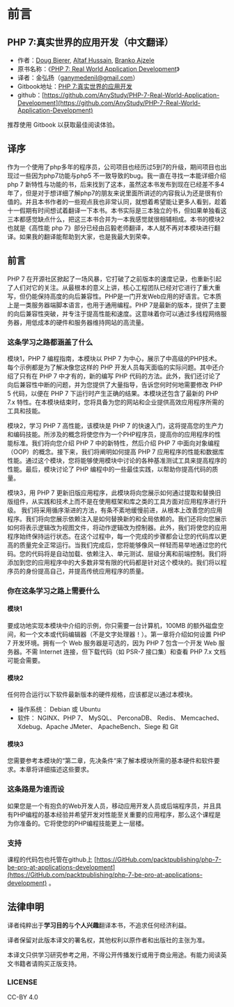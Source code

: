 # 前言

## PHP 7:真实世界的应用开发（中文翻译）

* 作者：[Doug Bierer](https://learning.oreilly.com/search/?query=author%3A%22Doug%20Bierer%22&sort=relevance&highlight=true), [Altaf Hussain](https://learning.oreilly.com/search/?query=author%3A%22Altaf%20Hussain%22&sort=relevance&highlight=true), [Branko Ajzele](https://learning.oreilly.com/search/?query=author%3A%22Branko%20Ajzele%22&sort=relevance&highlight=true)
* 原书名称：《[PHP 7: Real World Application Development](https://www.packtpub.com/php-7-real-world-application-development)》
* 译者：金弘扬（[ganymedenil@gmail.com](mailto:ganymedenil@gmail.com)）
* Gitbook地址：[PHP 7:真实世界的应用开发](https://ganymedenil.gitbook.io/php-7/)
* github：[https://github.com/AnyStudy/PHP-7-Real-World-Application-Development](https://github.com/AnyStudy/PHP-7-Real-World-Application-Development)

推荐使用 Gitbook 以获取最佳阅读体验。

## 译序

作为一个使用了php多年的程序员，公司项目也经历过5到7的升级，期间项目也出现过一些因为php7功能与php5 不一致导致的bug。我一直在寻找一本能详细介绍 php 7 新特性与功能的书，后来找到了这本，虽然这本书发布到现在已经差不多4年了，但是对于想详细了解php7的朋友来说里面所讲述的内容我认为还是很有价值的。并且本书作者的一些观点我也非常认同，就想着希望能让更多人看到，趁着十一假期有时间想试着翻译一下本书。本书实际是三本独立的书，但如果单独看这三本都感觉缺点什么，把这三本书合并为一本我感觉就很相辅相成。本书的模块2也就是《高性能 php 7》部分已经由吕毅老师翻译，本人就不再对本模块进行翻译。如果我的翻译能帮助到大家，也是我最大到荣幸。

## 前言

PHP 7 在开源社区掀起了一场风暴，它打破了之前版本的速度记录，也重新引起了人们对它的关注。从最根本的意义上讲，核心工程团队已经对它进行了重大重写，但仍能保持高度的向后兼容性。PHP是一门开发Web应用的好语言。它本质上是一类服务器端脚本语言，也用于通用编程。PHP 7是最新的版本，提供了主要的向后兼容性突破，并专注于提高性能和速度。这意味着你可以通过多线程网络服务器，用低成本的硬件和服务器维持网站的高流量。

### 这条学习之路都涵盖了什么

模块1，PHP 7 编程指南，本模块以 PHP 7 为中心，展示了中高级的PHP技术。每个示例都是为了解决像您这样的 PHP 开发人员每天面临的实际问题。其中还介绍了只有在 PHP 7 中才有的，新的编写 PHP 代码的方法。此外，我们还讨论了向后兼容性中断的问题，并为您提供了大量指导，告诉您何时何地需要修改 PHP 5 代码，以便在 PHP 7 下运行时产生正确的结果。本模块还包含了最新的 PHP 7.x 特性。在本模块结束时，您将具备为您的网站和企业提供高效应用程序所需的工具和技能。

模块2，学习 PHP 7 高性能，该模块是 PHP 7 的快速入门，这将提高您的生产力和编码技能。所涉及的概念将使您作为一个PHP程序员，提高你的应用程序的性能标准。我们将向您介绍 PHP 7 中的新特性，然后介绍 PHP 7 中面向对象编程（OOP）的概念。接下来，我们将阐明如何提高 PHP 7 应用程序的性能和数据库性能。通过这个模块，您将能够使用模块中讨论的各种基准测试工具来提高程序的性能。最后，模块讨论了 PHP 编程中的一些最佳实践，以帮助你提高代码的质量。

模块3，用 PHP 7 更新旧版应用程序，此模块将向您展示如何通过提取和替换旧版组件，从实践和技术上而不是在使用框架和库之类的工具方面对应用程序进行升级。 我们将采用循序渐进的方法，有条不紊地缓慢前进，从根本上改善您的应用程序。我们将向您展示依赖注入是如何替换新的和全局依赖的。我们还将向您展示如何将表示逻辑改为视图文件，将动作逻辑改为控制器。此外，我们将使您的应用程序始终保持运行状态。在这个过程中，每一个完成的步骤都会让您的代码库以更高的质量完全正常运行。当我们完成后，您将能够像风一样轻而易举地通过您的代码。您的代码将是自动加载、依赖注入、单元测试、层级分离和前端控制。我们将添加到您的应用程序中的大多数非常有限的代码都是针对这个模块的。我们将以程序员的身份提高自己，并提高传统应用程序的质量。

### 你在这条学习之路上需要什么

#### 模块1

要成功地实现本模块中介绍的示例，你只需要一台计算机，100MB 的额外磁盘空间，和一个文本或代码编辑器（不是文字处理器！）。第一章将介绍如何设置 PHP 7 开发环境。拥有一个 Web 服务器是可选的，因为 PHP 7 包含一个开发 Web 服务器。不需 Internet 连接，但下载代码（如 PSR-7 接口集）和查看 PHP 7.x 文档可能会需要。

#### 模块2

任何符合运行以下软件最新版本的硬件规格，应该都足以通过本模块。

* 操作系统： Debian 或 Ubuntu
* 软件： NGINX、PHP 7、 MySQL、 PerconaDB、 Redis、 Memcached、 Xdebug、Apache JMeter、 ApacheBench、Siege 和 Git

#### 模块3

您需要参考本模块的“第二章，先决条件“来了解本模块所需的基本硬件和软件要求。本章将详细描述这些要求。

### 这条路是为谁而设

如果您是一个有抱负的Web开发人员，移动应用开发人员或后端程序员，并且具有PHP编程的基本经验并希望开发对性能至关重要的应用程序，那么这个课程是为你准备的。它将使您的PHP编程技能更上一层楼。

### 支持

课程的代码包也托管在github上  [https://GitHub.com/packtpublishing/php-7-be-pro-at-applications-development](https://GitHub.com/packtpublishing/php-7-be-pro-at-applications-development) 。

## 法律申明

译者纯粹出于**学习目的**与**个人兴趣**翻译本书，不追求任何经济利益。

译者保留对此版本译文的署名权，其他权利以原作者和出版社的主张为准。

本译文只供学习研究参考之用，不得公开传播发行或用于商业用途。有能力阅读英文书籍者请购买正版支持。

### LICENSE

CC-BY 4.0



